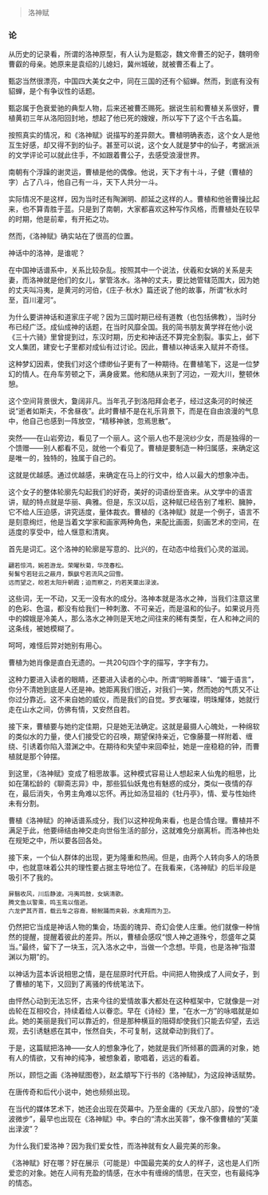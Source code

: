 > 洛神赋

### 论

从历史的记录看，所谓的洛神原型，有人认为是甄宓，魏文帝曹丕的妃子，魏明帝曹叡的母亲。她原来是袁绍的儿媳妇，冀州城破，就被曹丕看上了。

甄宓当然很漂亮，中国四大美女之中，同在三国的还有个貂蝉。然而，到底有没有貂蝉，是个有争议性的话题。

甄宓属于色衰爱驰的典型人物，后来还被曹丕赐死。据说生前和曹植关系很好，曹植黄初三年从洛阳回封地，想起了他已死的嫂嫂，所以写下了这个千古名篇。

按照真实的情况，和《洛神赋》说描写的差异颇大。曹植明确表态，这个女人是他互生好感，却又得不到的仙子。甚至可以说，这个女人就是梦中的仙子，考据派派的文学评论可以就此住手，不如跟着曹公子，去感受浪漫世界。

南朝有个浮躁的谢灵运，曹植是他的偶像。他说，天下才有十斗，子健（曹植的字）占了八斗，他自己有一斗，天下人共分一斗。

实际情况不是这样，因为当时还有陶渊明、颜延之这样的人。曹植和他爸曹操比起来，也不算青胜于蓝。只是到了南朝，大家都喜欢这种写作风格，而曹植处在较早的时期，他是前辈，有开拓之功。

然而，《洛神赋》确实站在了很高的位置。

神话中的洛神，是谁呢？

在中国神话谱系中，关系比较杂乱。按照其中一个说法，伏羲和女娲的关系是夫妻，而洛神就是他们的女儿，掌管洛水。洛神的丈夫，要比她管辖范围大，因为她的丈夫叫冯夷，是黄河的河伯，《庄子·秋水》篇还说了他的故事，所谓“秋水时至，百川灌河”。

为什么要讲神话和道家庄子呢？因为三国时期已经有道教（也包括佛教），当时分布已经广泛。成仙成神的话题，在当时风靡全国。我的简书朋友黄学祥在他小说《三十六骑》里曾提到过，东汉时期，历史和神话还不算完全割裂。事实上，邺下文人集团，建安七子里都对成仙有过讨论。因此，曹植以神话来入赋并不奇怪。

这种梦幻因素，使我们对这个缥缈仙子更有了一种期待。在曹植笔下，这是一位梦幻的情人。在舟车劳顿之下，满身疲累。他和随从来到了河边，一观大川，整顿休憩。

这个空间背景很大，敻阔非凡。当年孔子到洛阳拜会老子，经过这条河的时候还说“逝者如斯夫，不舍昼夜”。此时曹植不是在礼乐背景下，而是在自由浪漫的气息中，他自己也感到一阵放空，“精移神骇，忽焉思散”。

突然——在山岩旁边，看见了一个丽人。这个丽人也不是浣纱少女，而是独得的一个馈赠——别人都看不见，就他一个看见了。曹植是要制造一种归属感，来确定这是唯一的，独特的，独属于自己的。

这就是优越感。通过优越感，来确定在马上的行文中，给人以最大的想象冲击。

这个女子的整体轮廓先勾起我们的好奇，美好的词语纷至沓来。从文学中的语言讲，赋的特点就是华丽、典雅。但是，东汉以后，这种赋已经告别了堆积、臃肿，它不给人压迫感，讲究适度，量体裁衣。曹植的《洛神赋》就是一个例子，语言不是刻意绚烂，他是当着文学家和画家两种角色，来配比画面，刻画艺术的空间，在适度的享受中，给人惬意和清爽。

首先是词汇。这个洛神的轮廓是写意的、比兴的，在动态中给我们心灵的滋润。



    翩若惊鸿，婉若游龙。荣曜秋菊，华茂春松。
    髣髴兮若轻云之蔽月，飘飖兮若流风之回雪。
    远而望之，皎若太阳升朝霞；迫而察之，灼若芙蕖出渌波。

这些词，无一不动，又无一没有水的成分。洛神本就是洛水之神，当我们注意这里的色彩、色温，都没有给我们一种刺激、不可亲近，而是温和的仙子。如果说月亮中的嫦娥是冷美人，那么洛水之神则是天地之间往来的稀有类型，在人和神之间的这条线，被她模糊了。

呵呵，难怪后羿对她别有用心。

曹植为她肖像是直白无遗的。一共20句四个字的描写，字字有力。

这种力要进入读者的眼睛，还要进入读者的心中。所谓“明眸善睐”、“媚于语言”，你分不清她到底是人还是神。她距离我们很近，对我们一笑，然而她的气质又不让你过分靠近。这不来自她的威仪，而是我们的自觉。罗衣璀璨，明珠耀体，她就行走在山水之间，仿佛有情，又安然自若。

接下来，曹植要与她约定佳期，只是她无法确定。这就是最摄人心魄处，一种绵软的类似水的力量，使人们接受它的召唤，期望保持亲近，它像藤蔓一样附着、缠绕、引诱着你陷入潜渊之中。在期待和失望中来回牵扯，她是一座稳稳的钟，而曹植就是那个钟摆。

到这里，《洛神赋》变成了相思故事。这种模式容易让人想起来人仙鬼的相思，比如在蒲松龄的《聊斋志异》中，那些狐仙妖鬼也有魅惑的成分，类似一夜情的存在，最后消失，令男主角难以忘怀。再比如汤显祖的《牡丹亭》，情、爱与性始终未有分割。

曹植《洛神赋》的神话谱系成分，我们以这种视角来看，也是合情合理。曹植并不满足于此，他要缔结由神交走向世俗生活的部分，这就难免分崩离析。而洛神也处在规矩之中，所以要各回各处。

接下来，一个仙人群体的出现，更为隆重和热闹。但是，由两个人转向多人的场景中，也就意味着公共的理性要占据主导地位了。在我看来，《洛神赋》的后半段是吸引不了我的。


    屏翳收风，川后静波。冯夷鸣鼓，女娲清歌。
    腾文鱼以警乘，鸣玉鸾以偕逝。
    六龙俨其齐首，载云车之容裔，鲸鲵踊而夹毂，水禽翔而为卫。

仍然把它当成是神话人物的集会，场面的瑰异、奇幻会使人庄重。他们就像一种悄然的提醒，提醒着彼此的差异。所以，曹植会感叹“恨人神之道殊兮，怨盛年之莫当。”最终，留下了一块玉，沉入洛水之中，当做一个念想。毕竟，也是洛神“指潜渊以为期”的。

以神话为蓝本诉说相思之情，是在屈原时代开启。中间把人物换成了人间女子，到了曹植的笔下，又回到了离骚的传统笔法下。

由怦然心动到无法忘怀，古来今往的爱情故事大都处在这种框架中，它就像是一对齿轮在互相咬合，持续着给人以眷恋。早在《诗经》里，“在水一方”的咏唱就是如此。她的美丽是我们可以靠近的，但是那种横亘的阻碍却使我们只能去仰望，去远观，去引诱魅惑在其中，怅然自失，不可复制，这就牵动到我们了。

于是，这篇赋把洛神——女人的想象净化了，她就是我们所倾慕的圆满的对象，她有人的情欲，又有神的纯净，被想象着，歌唱着，远远的看着。

所以，顾恺之画《洛神赋图卷》，赵孟頫写下行书的《洛神赋》，为这段神话赋势。

在唐传奇和后代小说中，她也频频出现。

在当代的媒体艺术下，她还会出现在荧幕中。乃至金庸的《天龙八部》，段誉的“凌波微步”，最早也出现在《洛神赋》中。李白的“清水出芙蓉”，像不像曹植的“芙蕖出渌波”？

为什么我们爱洛神？因为我们爱女性，而洛神就有女人最完美的形象。

《洛神赋》好在哪？好在展示（可能是）中国最完美的女人的样子，这也是人们所爱恋的对象。她在人间有充盈的情感，在水中有缠绵的情思，在天空，也有最纯净的情态。






